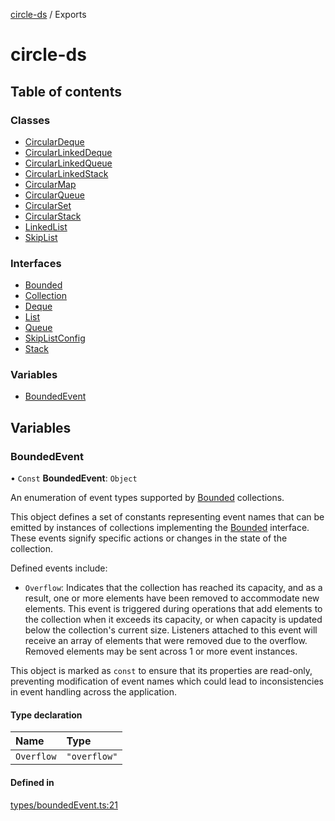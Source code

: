 [circle-ds](README.md) / Exports

# circle-ds

## Table of contents

### Classes

- [CircularDeque](classes/CircularDeque.md)
- [CircularLinkedDeque](classes/CircularLinkedDeque.md)
- [CircularLinkedQueue](classes/CircularLinkedQueue.md)
- [CircularLinkedStack](classes/CircularLinkedStack.md)
- [CircularMap](classes/CircularMap.md)
- [CircularQueue](classes/CircularQueue.md)
- [CircularSet](classes/CircularSet.md)
- [CircularStack](classes/CircularStack.md)
- [LinkedList](classes/LinkedList.md)
- [SkipList](classes/SkipList.md)

### Interfaces

- [Bounded](interfaces/Bounded.md)
- [Collection](interfaces/Collection.md)
- [Deque](interfaces/Deque.md)
- [List](interfaces/List.md)
- [Queue](interfaces/Queue.md)
- [SkipListConfig](interfaces/SkipListConfig.md)
- [Stack](interfaces/Stack.md)

### Variables

- [BoundedEvent](modules.md#boundedevent)

## Variables

### BoundedEvent

• `Const` **BoundedEvent**: `Object`

An enumeration of event types supported by [Bounded](interfaces/Bounded.md) collections.

This object defines a set of constants representing event names that can
be emitted by instances of collections implementing the [Bounded](interfaces/Bounded.md) interface.
These events signify specific actions or changes in the state of the collection.

Defined events include:
- `Overflow`: Indicates that the collection has reached its capacity, and
  as a result, one or more elements have been removed to accommodate new elements.
  This event is triggered during operations that add elements to the collection when
  it exceeds its capacity, or when capacity is updated below the collection's current
  size. Listeners attached to this event will receive an array of elements that were
  removed due to the overflow. Removed elements may be sent across 1 or more event
  instances.

This object is marked as `const` to ensure that its properties are read-only,
preventing modification of event names which could lead to inconsistencies in
event handling across the application.

#### Type declaration

| Name | Type |
| :------ | :------ |
| `Overflow` | ``"overflow"`` |

#### Defined in

[types/boundedEvent.ts:21](https://github.com/havelessbemore/circle-ds/blob/d2834c1/src/types/boundedEvent.ts#L21)
